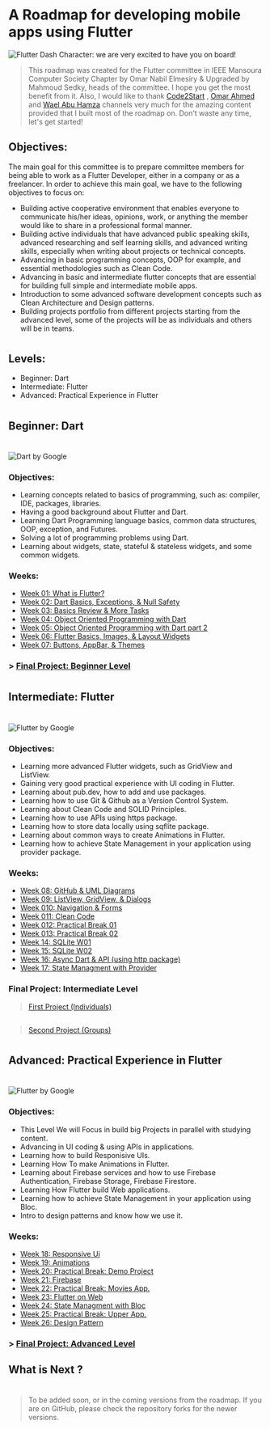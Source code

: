 # A Roadmap for developing mobile apps using Flutter
![Flutter Dash Character: we are very excited to have you on board!](assets/images/dash-flutter.jpg "Flutter Dash Character")
>This roadmap was created for the Flutter committee in IEEE Mansoura Computer Society Chapter by Omar Nabil Elmesiry & Upgraded by Mahmoud Sedky, heads of the committee. I hope you get the most benefit from it. Also, I would like to thank [Code2Start](https://www.youtube.com/@Code2Start) , [Omar Ahmed](https://www.youtube.com/@OmarAhmedx14) and [Wael Abu Hamza](https://www.youtube.com/@WaelabohamzaFlutter) channels very much for the amazing content provided that I built most of the roadmap on. Don't waste any time, let's get started!

## Objectives:

The main goal for this committee is to prepare committee members for being able to work as a Flutter Developer, either in a company or as a freelancer. In order to achieve this main goal, we have to the following objectives to focus on:

- Building active cooperative environment that enables everyone to communicate his/her ideas, opinions, work, or anything the member would like to share in a professional formal manner.
- Building active individuals that have advanced public speaking skills, advanced researching and self learning skills, and advanced writing skills, especially when writing about projects or technical concepts.
- Advancing in basic programming concepts, OOP for example, and essential methodologies such as Clean Code.
- Advancing in basic and intermediate flutter concepts that are essential for building full simple and intermediate mobile apps.
- Introduction to some advanced software development concepts such as Clean Architecture and Design patterns.
- Building projects portfolio from different projects starting from the advanced level, some of the projects will be as individuals and others will be in teams.
#
## Levels:

* Beginner: Dart
* Intermediate: Flutter
* Advanced: Practical Experience in Flutter

#
## Beginner: Dart
#
![Dart by Google](assets/images/dart-logo.jpg "Dart Programming Language Logo")

### Objectives:

- Learning concepts related to basics of programming, such as: compiler, IDE, packages, libraries.
- Having a good background about Flutter and Dart.
- Learning Dart Programming language basics, common data structures, OOP, exception, and Futures.
- Solving a lot of programming problems using Dart.
- Learning about widgets, state, stateful & stateless widgets, and some common widgets.

### Weeks:

* [Week 01: What is Flutter?](assets/weeks/beginner/week01.md)
* [Week 02: Dart Basics, Exceptions, & Null Safety](assets/weeks/beginner/week02.md)
* [Week 03: Basics Review & More Tasks](assets/weeks/beginner/week03.md)
* [Week 04: Object Oriented Programming with Dart](assets/weeks/beginner/week04.md)
* [Week 05: Object Oriented Programming with Dart part 2](assets/weeks/beginner/week05.md)
* [Week 06: Flutter Basics, Images, & Layout Widgets](assets/weeks/beginner/week06.md)
* [Week 07: Buttons, AppBar, & Themes](assets/weeks/beginner/week07.md)

### > [Final Project: Beginner Level](assets/weeks/beginner/beginner-project.md)

#
## Intermediate: Flutter
#
![Flutter by Google](assets/images/flutter-logo.png "Flutter Framework Logo")

### Objectives:

- Learning more advanced Flutter widgets, such as GridView and ListView.
- Gaining very good practical experience with UI coding in Flutter.
- Learning about pub.dev, how to add and use packages.
- Learning how to use Git & Github as a Version Control System.
- Learning about Clean Code and SOLID Principles.
- Learning how to use APIs using https package.
- Learning how to store data locally using sqflite package.
- Learning about common ways to create Animations in Flutter.
- Learning how to achieve State Management in your application using provider package.

### Weeks:

* [Week 08: GitHub & UML Diagrams](assets/weeks/intermediate/week08.md)
* [Week 09: ListView, GridView, & Dialogs](assets/weeks/intermediate/week09.md)
* [Week 010: Navigation & Forms](assets/weeks/intermediate/week10.md)
* [Week 011: Clean Code](assets/weeks/intermediate/week11.md)
* [Week 012: Practical Break 01](assets/weeks/intermediate/practical-break01.md)
* [Week 013: Practical Break 02](assets/weeks/intermediate/practical-break02.md)
* [Week 14: SQLite W01](assets/weeks/intermediate/week14.md)
* [Week 15: SQLite W02](assets/weeks/intermediate/week15.md)
* [Week 16: Async Dart & API (using http package)](assets/weeks/intermediate/week16.md)
* [Week 17: State Managment with Provider](assets/weeks/intermediate/week17.md)

### Final Project: Intermediate Level
> [First Project (Individuals)](./assets/weeks/intermediate/Intermediate%20Projects%20-%20First%20Project%20(Individuals).md)
##
> [Second Project (Groups)](./assets/weeks/intermediate/Intermediate%20Projects%20-%20Second%20Project%20(Groups).md)
#
## Advanced: Practical Experience in Flutter
#
![Flutter by Google](assets/images/flutter-advanced.png "Flutter Framework Logo")

### Objectives:

- This Level We will Focus in build big Projects in parallel with studying content.
- Advancing in UI coding & using APIs in applications.
- Learning how to build Responisive UIs.
- Learning How To make Animations in Flutter.
- Learning about Firebase services and how to use Firebase Authentication, Firebase Storage, Firebase Firestore.
- Learning How Flutter build Web applications.
- Learning how to achieve State Management in your application using Bloc.
- Intro to design patterns and know how we use it.
  

### Weeks:

* [Week 18: Responsive Ui](assets/weeks/advaned/week18.md)
* [Week 19: Animations](assets/weeks/advaned/week19.md) 
* [Week 20: Practical Break: Demo Project](assets/weeks/advaned/week20.md)
* [Week 21: Firebase](assets/weeks/advaned/week21.md)
* [Week 22: Practical Break: Movies App.](assets/weeks/advaned/week22.md)
* [Week 23: Flutter on Web](assets/weeks/advaned/week23.md)
* [Week 24: State Managment with Bloc](assets/weeks/advaned/week24.md)
* [Week 25: Practical Break: Upper App.](assets/weeks/advaned/week25.md)
* [Week 26: Design Pattern](assets/weeks/advaned/week26.md)


### > [Final Project: Advanced Level](assets/weeks/advaned/advanced-final-project.md)

## What is Next ?

#
> To be added soon, or in the coming versions from the roadmap. If you are on GitHub, please check the repository forks for the newer versions.